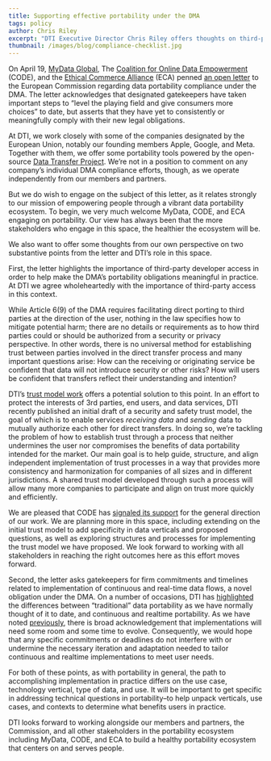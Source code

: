 ```yaml
---
title: Supporting effective portability under the DMA
tags: policy
author: Chris Riley
excerpt: "DTI Executive Director Chris Riley offers thoughts on third-party access and continuous and real-time portability under the DMA."
thumbnail: /images/blog/compliance-checklist.jpg
---
```


On April 19, [MyData Global](https://mydata.org/), The [Coalition for Online Data Empowerment](https://www.codepolicy.org/) (CODE), and the [Ethical Commerce Alliance](https://www.ethicalalliance.co/) (ECA) penned [an open letter](https://mydata.org/wp-content/uploads/2024/04/Open-Letter-on-Data-Portability.pdf) to the European Commission regarding data portability compliance under the DMA. The letter acknowledges that designated gatekeepers have taken important steps to “level the playing field and give consumers more choices” to date, but asserts that they have yet to consistently or meaningfully comply with their new legal obligations.

At DTI, we work closely with some of the companies designated by the European Union, notably our founding members Apple, Google, and Meta. Together with them, we offer some portability tools powered by the open-source [Data Transfer Project](https://dtinit.org/docs/dtp-what-is-it). We’re not in a position to comment on any company’s individual DMA compliance efforts, though, as we operate independently from our members and partners.

But we do wish to engage on the subject of this letter, as it relates strongly to our mission of empowering people through a vibrant data portability ecosystem. To begin, we very much welcome MyData, CODE, and ECA engaging on portability. Our view has always been that the more stakeholders who engage in this space, the healthier the ecosystem will be.

We also want to offer some thoughts from our own perspective on two substantive points from the letter and DTI’s role in this space. 

First, the letter highlights the importance of third-party developer access in order to help make the DMA’s portability obligations meaningful in practice. At DTI we agree wholeheartedly with the importance of third-party access in this context.

While Article 6(9) of the DMA requires facilitating direct porting to third parties at the direction of the user, nothing in the law specifies how to mitigate potential harm; there are no details or requirements as to how third parties could or should be authorized from a security or privacy perspective. In other words, there is no universal method for establishing trust between parties involved in the direct transfer process and many important questions arise: How can the receiving or originating service be confident that data will not introduce security or other risks? How will users be confident that transfers reflect their understanding and intention? 

DTI’s [trust model work](https://dtinit.org/trust) offers a potential solution to this point. In an effort to protect the interests of 3rd parties, end users, and data services, DTI recently published an initial draft of a security and safety trust model, the goal of which is to enable services _receiving data_ and _sending_ data to mutually authorize each other for direct transfers. In doing so, we’re tackling the problem of how to establish trust through a process that neither undermines the user nor compromises the benefits of data portability intended for the market. Our main goal is to help guide, structure, and align independent implementation of trust processes in a way that provides more consistency and harmonization for companies of all sizes and in different jurisdictions. A shared trust model developed through such a process will allow many more companies to participate and align on trust more quickly and efficiently.

We are pleased that CODE has [signaled its support](https://www.codepolicy.org/post/building-trust-for-data-transfers) for the general direction of our work. We are planning more in this space, including extending on the initial trust model to add specificity in data verticals and proposed questions, as well as exploring structures and processes for implementing the trust model we have proposed. We look forward to working with all stakeholders in reaching the right outcomes here as this effort moves forward.

Second, the letter asks gatekeepers for firm commitments and timelines related to implementation of continuous and real-time data flows, a novel obligation under the DMA. On a number of occasions, DTI has [highlighted](https://dtinit.org/blog/2023/06/06/complex-problem-space) the differences between “traditional” data portability as we have normally thought of it to date, and continuous and realtime portability. As we have noted [previously](https://dtinit.org/blog/2024/01/30/reflections-brussels#:~:text=We%E2%80%99ll%20also%20see%20some%20movement,and%20some%20time%20to%20evolve.), there is broad acknowledgement that implementations will need some room and some time to evolve. Consequently, we would hope that any specific commitments or deadlines do not interfere with or undermine the necessary iteration and adaptation needed to tailor continuous and realtime implementations to meet user needs.

For both of these points, as with portability in general, the path to accomplishing implementation in practice differs on the use case, technology vertical, type of data, and use. It will be important to get specific in addressing technical questions in portability–to help unpack verticals, use cases, and contexts to determine what benefits users in practice.

DTI looks forward to working alongside our members and partners, the Commission, and all other stakeholders in the portability ecosystem including MyData, CODE, and ECA to build a healthy portability ecosystem that centers on and serves people.

